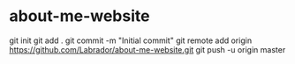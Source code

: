 # about-me-website
git init
git add .
git commit -m "Initial commit"
git remote add origin https://github.com/Labrador/about-me-website.git
git push -u origin master
